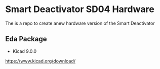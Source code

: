 # Smart Deactivator SD04 Hardware

The is a repo to create anew hardware version of the Smart Deactivator

## Eda Package

* Kicad 9.0.0

https://www.kicad.org/download/